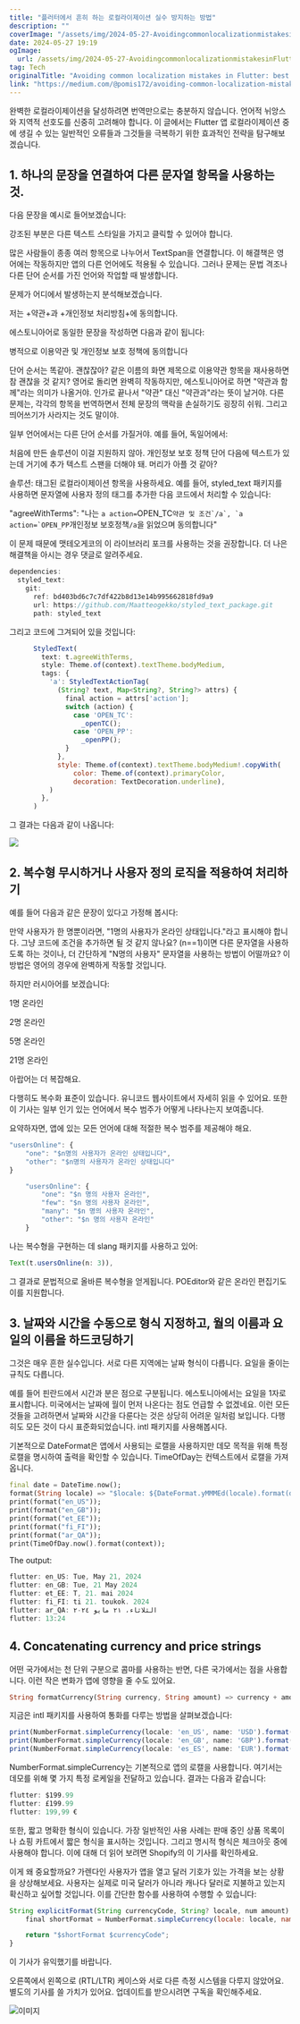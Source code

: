 ```yaml
---
title: "플러터에서 흔히 하는 로컬라이제이션 실수 방지하는 방법"
description: ""
coverImage: "/assets/img/2024-05-27-AvoidingcommonlocalizationmistakesinFlutterbestpracticesandsolutions_0.png"
date: 2024-05-27 19:19
ogImage: 
  url: /assets/img/2024-05-27-AvoidingcommonlocalizationmistakesinFlutterbestpracticesandsolutions_0.png
tag: Tech
originalTitle: "Avoiding common localization mistakes in Flutter: best practices and solutions"
link: "https://medium.com/@pomis172/avoiding-common-localization-mistakes-in-flutter-best-practices-and-solutions-eeba39fa91ac"
---
```



완벽한 로컬라이제이션을 달성하려면 번역만으로는 충분하지 않습니다. 언어적 뉘앙스와 지역적 선호도를 신중히 고려해야 합니다. 이 글에서는 Flutter 앱 로컬라이제이션 중에 생길 수 있는 일반적인 오류들과 그것들을 극복하기 위한 효과적인 전략을 탐구해보겠습니다.

## 1. 하나의 문장을 연결하여 다른 문자열 항목을 사용하는 것.

다음 문장을 예시로 들어보겠습니다:

강조된 부분은 다른 텍스트 스타일을 가지고 클릭할 수 있어야 합니다.

<div class="content-ad"></div>

많은 사람들이 종종 여러 항목으로 나누어서 TextSpan을 연결합니다. 이 해결책은 영어에는 작동하지만 앱의 다른 언어에도 적용될 수 있습니다. 그러나 문제는 문법 격조나 다른 단어 순서를 가진 언어와 작업할 때 발생합니다.

문제가 어디에서 발생하는지 분석해보겠습니다.

저는 +약관+과 +개인정보 처리방침+에 동의합니다.

에스토니아어로 동일한 문장을 작성하면 다음과 같이 됩니다:

<div class="content-ad"></div>

병적으로 이용약관 및 개인정보 보호 정책에 동의합니다

단어 순서는 똑같아. 괜찮잖아? 같은 이름의 화면 제목으로 이용약관 항목을 재사용하면 참 괜찮을 것 같지? 영어로 돌리면 완벽히 작동하지만, 에스토니아어로 하면 "약관과 함께"라는 의미가 나올거야. 인가로 끝나서 "약관" 대신 "약관과"라는 뜻이 날거야. 다른 문제는, 각각의 항목을 번역하면서 전체 문장의 맥락을 손실하기도 굉장히 쉬워. 그리고 띄어쓰기가 사라지는 것도 말이야.

일부 언어에서는 다른 단어 순서를 가질거야. 예를 들어, 독일어에서:

처음에 만든 솔루션이 이걸 지원하지 않아. 개인정보 보호 정책 단어 다음에 텍스트가 있는데 거기에 추가 텍스트 스팬을 더해야 돼. 머리가 아플 것 같아?

<div class="content-ad"></div>

솔루션: 태그된 로컬라이제이션 항목을 사용하세요. 예를 들어, styled_text 패키지를 사용하면 문자열에 사용자 정의 태그를 추가한 다음 코드에서 처리할 수 있습니다:

"agreeWithTerms": "나는 `a action=`OPEN_TC``약관 및 조건`/a`, `a action=`OPEN_PP``개인정보 보호정책`/a`을 읽었으며 동의합니다"

이 문제 때문에 맷테오게코의 이 라이브러리 포크를 사용하는 것을 권장합니다. 더 나은 해결책을 아시는 경우 댓글로 알려주세요.

```js
dependencies:  
  styled_text:
    git:
      ref: bd403bd6c7c7df422b8d13e14b995662818fd9a9
      url: https://github.com/Maatteogekko/styled_text_package.git
      path: styled_text
```

<div class="content-ad"></div>

그리고 코드에 그겨되어 있을 것입니다:

```js
      StyledText(
        text: t.agreeWithTerms,
        style: Theme.of(context).textTheme.bodyMedium,
        tags: {
          'a': StyledTextActionTag(
            (String? text, Map<String?, String?> attrs) {
              final action = attrs['action'];
              switch (action) {
                case 'OPEN_TC':
                  _openTC();
                case 'OPEN_PP':
                  _openPP();
              }
            },
            style: Theme.of(context).textTheme.bodyMedium!.copyWith(
                color: Theme.of(context).primaryColor,
                decoration: TextDecoration.underline),
          )
        },
      )
```

그 결과는 다음과 같이 나옵니다:

<img src="/assets/img/2024-05-27-AvoidingcommonlocalizationmistakesinFlutterbestpracticesandsolutions_0.png" />

<div class="content-ad"></div>

## 2. 복수형 무시하거나 사용자 정의 로직을 적용하여 처리하기

예를 들어 다음과 같은 문장이 있다고 가정해 봅시다:

만약 사용자가 한 명뿐이라면, "1명의 사용자가 온라인 상태입니다."라고 표시해야 합니다. 그냥 코드에 조건을 추가하면 될 것 같지 않나요? (n==1)이면 다른 문자열을 사용하도록 하는 것이나, 더 간단하게 "N명의 사용자" 문자열을 사용하는 방법이 어떨까요? 이 방법은 영어의 경우에 완벽하게 작동할 것입니다.

하지만 러시아어를 보겠습니다:

<div class="content-ad"></div>

1명 온라인

2명 온라인

5명 온라인

21명 온라인

<div class="content-ad"></div>

아랍어는 더 복잡해요.

다행히도 복수화 표준이 있습니다. 유니코드 웹사이트에서 자세히 읽을 수 있어요. 또한 이 기사는 일부 인기 있는 언어에서 복수 범주가 어떻게 나타나는지 보여줍니다.

요약하자면, 앱에 있는 모든 언어에 대해 적절한 복수 범주를 제공해야 해요.

```js
"usersOnline": {
    "one": "$n명의 사용자가 온라인 상태입니다",
    "other": "$n명의 사용자가 온라인 상태입니다"
}
```

<div class="content-ad"></div>

```js
    "usersOnline": {
        "one": "$n 명의 사용자 온라인",
        "few": "$n 명의 사용자 온라인",
        "many": "$n 명의 사용자 온라인",
        "other": "$n 명의 사용자 온라인"
    }
```

나는 복수형을 구현하는 데 slang 패키지를 사용하고 있어:

```js
Text(t.usersOnline(n: 3)),
```

그 결과로 문법적으로 올바른 복수형을 얻게됩니다. POEditor와 같은 온라인 편집기도 이를 지원합니다.

<div class="content-ad"></div>

## 3. 날짜와 시간을 수동으로 형식 지정하고, 월의 이름과 요일의 이름을 하드코딩하기

그것은 매우 흔한 실수입니다. 서로 다른 지역에는 날짜 형식이 다릅니다. 요일을 줄이는 규칙도 다릅니다.

예를 들어 핀란드에서 시간과 분은 점으로 구분됩니다. 에스토니아에서는 요일을 1자로 표시합니다. 미국에서는 날짜에 월이 먼저 나온다는 점도 언급할 수 없겠네요. 이런 모든 것들을 고려하면서 날짜와 시간을 다룬다는 것은 상당히 어려운 일처럼 보입니다. 다행히도 모든 것이 다시 표준화되었습니다. intl 패키지를 사용해봅시다.

기본적으로 DateFormat은 앱에서 사용되는 로캘을 사용하지만 데모 목적을 위해 특정 로캘을 명시하여 출력을 확인할 수 있습니다. TimeOfDay는 컨텍스트에서 로캘을 가져옵니다.

<div class="content-ad"></div>

```dart
final date = DateTime.now();
format(String locale) => "$locale: ${DateFormat.yMMMEd(locale).format(date)}";
print(format("en_US"));
print(format("en_GB"));
print(format("et_EE"));
print(format("fi_FI"));
print(format("ar_QA"));
print(TimeOfDay.now().format(context));
```

The output:

```dart
flutter: en_US: Tue, May 21, 2024
flutter: en_GB: Tue, 21 May 2024
flutter: et_EE: T, 21. mai 2024
flutter: fi_FI: ti 21. toukok. 2024
flutter: ar_QA: الثلاثاء، ٢١ مايو ٢٠٢٤
flutter: 13:24
```

## 4. Concatenating currency and price strings


<div class="content-ad"></div>

어떤 국가에서는 천 단위 구분으로 콤마를 사용하는 반면, 다른 국가에서는 점을 사용합니다. 이런 작은 변화가 앱에 영향을 줄 수도 있어요.

```dart
String formatCurrency(String currency, String amount) => currency + amount;
```

<div class="content-ad"></div>

지금은 intl 패키지를 사용하여 통화를 다루는 방법을 살펴보겠습니다:

```js
print(NumberFormat.simpleCurrency(locale: 'en_US', name: 'USD').format(199.99));
print(NumberFormat.simpleCurrency(locale: 'en_GB', name: 'GBP').format(199.99));
print(NumberFormat.simpleCurrency(locale: 'es_ES', name: 'EUR').format(199.99));
```

NumberFormat.simpleCurrency는 기본적으로 앱의 로캘을 사용합니다. 여기서는 데모를 위해 몇 가지 특정 로케일을 전달하고 있습니다. 결과는 다음과 같습니다:

```js
flutter: $199.99
flutter: £199.99
flutter: 199,99 €
```

<div class="content-ad"></div>

또한, 짧고 명확한 형식이 있습니다. 가장 일반적인 사용 사례는 판매 중인 상품 목록이나 쇼핑 카트에서 짧은 형식을 표시하는 것입니다. 그리고 명시적 형식은 체크아웃 중에 사용해야 합니다. 이에 대해 더 읽어 보려면 Shopify의 이 기사를 확인하세요.

이게 왜 중요할까요? 가렌다인 사용자가 앱을 열고 달러 기호가 있는 가격을 보는 상황을 상상해보세요. 사용자는 실제로 미국 달러가 아니라 캐나다 달러로 지불하고 있는지 확신하고 싶어할 것입니다. 이를 간단한 함수를 사용하여 수행할 수 있습니다:

```js
String explicitFormat(String currencyCode, String? locale, num amount) {
    final shortFormat = NumberFormat.simpleCurrency(locale: locale, name: currencyCode).format(amount);

    return "$shortFormat $currencyCode";
}
```

이 기사가 유익했기를 바랍니다.

<div class="content-ad"></div>

오른쪽에서 왼쪽으로 (RTL/LTR) 케이스와 서로 다른 측정 시스템을 다루지 않았어요. 별도의 기사를 쓸 가치가 있어요. 업데이트를 받으시려면 구독을 확인해주세요.

![이미지](/assets/img/2024-05-27-AvoidingcommonlocalizationmistakesinFlutterbestpracticesandsolutions_1.png)